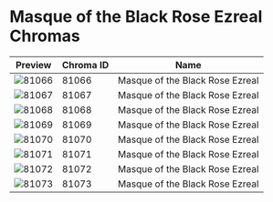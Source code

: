 # Masque of the Black Rose Ezreal Chromas

| Preview | Chroma ID | Name |
|---------|-----------|------|
| ![81066](https://raw.communitydragon.org/latest/plugins/rcp-be-lol-game-data/global/default/v1/champion-chroma-images/81/81066.png) | 81066 | Masque of the Black Rose Ezreal |
| ![81067](https://raw.communitydragon.org/latest/plugins/rcp-be-lol-game-data/global/default/v1/champion-chroma-images/81/81067.png) | 81067 | Masque of the Black Rose Ezreal |
| ![81068](https://raw.communitydragon.org/latest/plugins/rcp-be-lol-game-data/global/default/v1/champion-chroma-images/81/81068.png) | 81068 | Masque of the Black Rose Ezreal |
| ![81069](https://raw.communitydragon.org/latest/plugins/rcp-be-lol-game-data/global/default/v1/champion-chroma-images/81/81069.png) | 81069 | Masque of the Black Rose Ezreal |
| ![81070](https://raw.communitydragon.org/latest/plugins/rcp-be-lol-game-data/global/default/v1/champion-chroma-images/81/81070.png) | 81070 | Masque of the Black Rose Ezreal |
| ![81071](https://raw.communitydragon.org/latest/plugins/rcp-be-lol-game-data/global/default/v1/champion-chroma-images/81/81071.png) | 81071 | Masque of the Black Rose Ezreal |
| ![81072](https://raw.communitydragon.org/latest/plugins/rcp-be-lol-game-data/global/default/v1/champion-chroma-images/81/81072.png) | 81072 | Masque of the Black Rose Ezreal |
| ![81073](https://raw.communitydragon.org/latest/plugins/rcp-be-lol-game-data/global/default/v1/champion-chroma-images/81/81073.png) | 81073 | Masque of the Black Rose Ezreal |